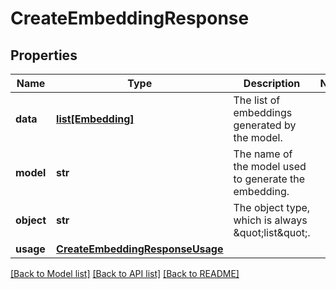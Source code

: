 # CreateEmbeddingResponse

## Properties
Name | Type | Description | Notes
------------ | ------------- | ------------- | -------------
**data** | [**list[Embedding]**](Embedding.md) | The list of embeddings generated by the model. | 
**model** | **str** | The name of the model used to generate the embedding. | 
**object** | **str** | The object type, which is always \&quot;list\&quot;. | 
**usage** | [**CreateEmbeddingResponseUsage**](CreateEmbeddingResponseUsage.md) |  | 

[[Back to Model list]](../README.md#documentation-for-models) [[Back to API list]](../README.md#documentation-for-api-endpoints) [[Back to README]](../README.md)

